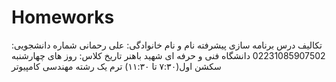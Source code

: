 # Homeworks
تکالیف درس برنامه سازی پیشرفته
نام و نام خانوادگی: علی رحمانی
شماره دانشجویی: 02231085907502
دانشگاه فنی و حرفه ای شهید باهنر
تاریخ کلاس: روز های چهارشنبه سکشن اول(۷:۳۰ تا ۱۱:۳۰)
ترم یک رشته مهندسی کامپیوتر

